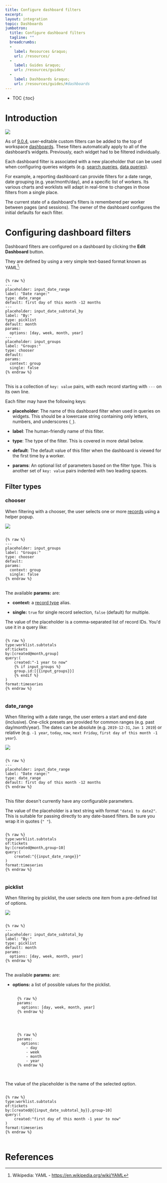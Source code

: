 ```yaml
---
title: Configure dashboard filters
excerpt: 
layout: integration
topic: Dashboards
jumbotron:
  title: Configure dashboard filters
  tagline: ""
  breadcrumbs:
  -
    label: Resources &raquo;
    url: /resources/
  -
    label: Guides &raquo;
    url: /resources/guides/
  -
    label: Dashboards &raquo;
    url: /resources/guides/#dashboards
---
```


* TOC
{:toc}

# Introduction

<div class="cerb-screenshot">
<img src="/assets/images/guides/dashboards/filters/dashboard-filter-bar.png" class="screenshot">
</div>

As of [9.0.4](/releases/9.0.4/), user-editable custom filters can be added to the top of workspace [dashboards](/docs/dashboards/). These filters automatically apply to all of the dashboard’s widgets. Previously, each widget had to be filtered individually.

Each dashboard filter is associated with a new placeholder that can be used when configuring queries widgets (e.g. [search queries](/docs/search/), [data queries](/docs/data-queries/)).

For example, a reporting dashboard can provide filters for a date range, date grouping (e.g. year/month/day), and a specific list of workers. Its various charts and worklists will adapt in real-time to changes in those filters from a single place.

The current state of a dashboard's filters is remembered per worker between pages (and sessions). The owner of the dashboard configures the initial defaults for each filter.

# Configuring dashboard filters

Dashboard filters are configured on a dashboard by clicking the **Edit Dashboard** button.

They are defined by using a very simple text-based format known as YAML[^yaml]:

<pre>
<code class="language-yaml">
{% raw %}
---
placeholder: input_date_range
label: "Date range:"
type: date_range
default: first day of this month -12 months
---
placeholder: input_date_subtotal_by
label: "By:"
type: picklist
default: month
params:
  options: [day, week, month, year]
--- 
placeholder: input_groups
label: "Groups:"
type: chooser
default:
params:
  context: group
  single: false
{% endraw %}
</code>
</pre>

This is a collection of `key: value` pairs, with each record starting with `---` on its own line.

Each filter may have the following keys:

* **placeholder**: The name of this dashboard filter when used in queries on widgets. This should be a lowercase string containing only letters, numbers, and underscores (`_`).

* **label**: The human-friendly name of this filter.

* **type**: The type of the filter. This is covered in more detail below.

* **default**: The default value of this filter when the dashboard is viewed for the first time by a worker.

* **params**: An optional list of parameters based on the filter type. This is another set of `key: value` pairs indented with two leading spaces.

## Filter types

### chooser

When filtering with a chooser, the user selects one or more [records](/docs/records/) using a helper popup.

<div class="cerb-screenshot">
<img src="/assets/images/guides/dashboards/filters/filter-ui-chooser.png" class="screenshot">
</div>

<pre>
<code class="language-yaml">
{% raw %}
--- 
placeholder: input_groups
label: "Groups:"
type: chooser
default:
params:
  context: group
  single: false
{% endraw %}
</code>
</pre>

The available **params:** are:

* **context:** a [record type](/docs/records/#record-types) alias.

* **single:** `true` for single record selection, `false` (default) for multiple.

The value of the placeholder is a comma-separated list of record IDs. You'd use it in a query like:

<pre>
<code class="language-text">
{% raw %}
type:worklist.subtotals
of:tickets
by:[created@month,group]
query:(
	created:"-1 year to now"
	{% if input_groups %}
	group.id:[{{input_groups}}]
	{% endif %}
)
format:timeseries
{% endraw %}
</code>
</pre>

### date_range

When filtering with a date range, the user enters a start and end date (inclusive). One-click presets are provided for common ranges (e.g. past day/month/year). The dates can be absolute (e.g. `2019-12-31`, `Jan 1 2019`) or relative (e.g. `-1 year`, `today`, `now`, `next Friday`, `first day of this month -1 year`).

<div class="cerb-screenshot">
<img src="/assets/images/guides/dashboards/filters/filter-ui-daterange.png" class="screenshot">
</div>

<pre>
<code class="language-yaml">
{% raw %}
---
placeholder: input_date_range
label: "Date range:"
type: date_range
default: first day of this month -12 months
{% endraw %}
</code>
</pre>

This filter doesn't currently have any configurable parameters.

The value of the placeholder is a text string with format `"date1 to date2"`. This is suitable for passing directly to any date-based filters. Be sure you wrap it in quotes (`" "`).

<pre>
<code class="language-text">
{% raw %}
type:worklist.subtotals
of:tickets
by:[created@month,group~10]
query:(
	created:"{{input_date_range}}"
)
format:timeseries
{% endraw %}
</code>
</pre>

### picklist

When filtering by picklist, the user selects one item from a pre-defined list of options.

<div class="cerb-screenshot">
<img src="/assets/images/guides/dashboards/filters/filter-ui-picklist.png" class="screenshot">
</div>

<pre>
<code class="language-yaml">
{% raw %}
---
placeholder: input_date_subtotal_by
label: "By:"
type: picklist
default: month
params:
  options: [day, week, month, year]
{% endraw %}
</code>
</pre>

The available **params:** are:

* **options:** a list of possible values for the picklist.

	<pre>
	<code class="language-yaml">
	{% raw %}
	params:
	  options: [day, week, month, year]
	{% endraw %}
	</code>
	</pre>

	<pre>
	<code class="language-yaml">
	{% raw %}
	params:
	  options:
		- day
		- week
		- month
		- year
	{% endraw %}
	</code>
	</pre>

The value of the placeholder is the name of the selected option.

<pre>
<code class="language-text">
{% raw %}
type:worklist.subtotals
of:tickets
by:[created@{{input_date_subtotal_by}},group~10]
query:(
	created:"first day of this month -1 year to now"
)
format:timeseries
{% endraw %}
</code>
</pre>

# References

[^yaml]: Wikipedia: YAML - <https://en.wikipedia.org/wiki/YAML>